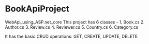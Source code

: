 # BookApiProject
WebApi_using_ASP.net_core
This project has 6 classes - 
    1. Book.cs
    2. Author.cs
    3. Review.cs
    4. Reviewer.cs
    5. Country.cs
    6. Category.cs
 
 It has the basic CRUD operations: GET, CREATE, UPDATE, DELETE
